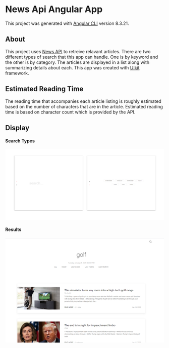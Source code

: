 # News Api Angular App

This project was generated with [Angular CLI](https://github.com/angular/angular-cli) version 8.3.21.

## About
This project uses [News API](https://newsapi.org/) to retreive relavant articles. There are two different types of search that this app can handle. One is by keyword and the other is by category. The articles are displayed in a list along with summarizing details about each. This app was created with [UIkit](https://getuikit.com/) framework. 

## Estimated Reading Time
The reading time that accompanies each article listing is roughly estimated based on the number of characters that are in the article. Estimated reading time is based on character count which is provided by the API.

## Display
#### Search Types
![search windows](img/display.png)

#### Results

![results page](img/Capture.PNG)

 


